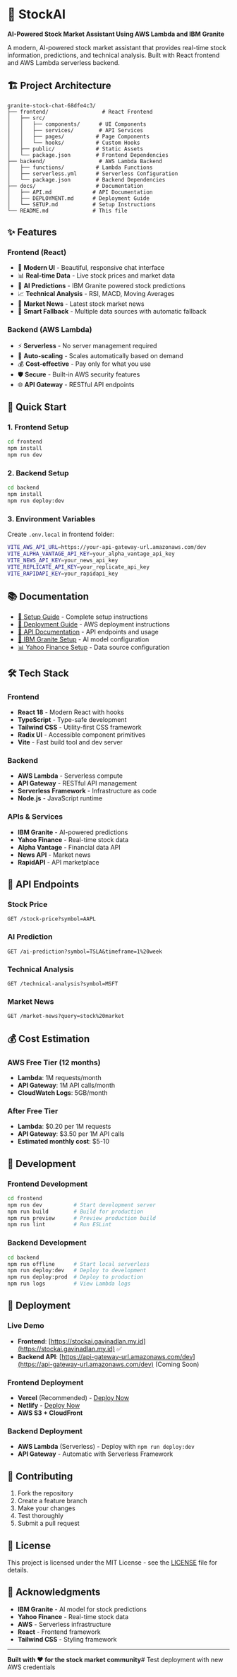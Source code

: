 # 🚀 StockAI

**AI-Powered Stock Market Assistant Using AWS Lambda and IBM Granite**

A modern, AI-powered stock market assistant that provides real-time stock information, predictions, and technical analysis. Built with React frontend and AWS Lambda serverless backend.

## 🏗️ **Project Architecture**

```
granite-stock-chat-68dfe4c3/
├── frontend/                 # React Frontend
│   ├── src/
│   │   ├── components/      # UI Components
│   │   ├── services/        # API Services
│   │   ├── pages/          # Page Components
│   │   └── hooks/          # Custom Hooks
│   ├── public/             # Static Assets
│   └── package.json        # Frontend Dependencies
├── backend/                 # AWS Lambda Backend
│   ├── functions/          # Lambda Functions
│   ├── serverless.yml      # Serverless Configuration
│   └── package.json        # Backend Dependencies
├── docs/                   # Documentation
│   ├── API.md             # API Documentation
│   ├── DEPLOYMENT.md      # Deployment Guide
│   └── SETUP.md           # Setup Instructions
└── README.md              # This file
```

## ✨ **Features**

### **Frontend (React)**
- 🎨 **Modern UI** - Beautiful, responsive chat interface
- 📊 **Real-time Data** - Live stock prices and market data
- 🤖 **AI Predictions** - IBM Granite powered stock predictions
- 📈 **Technical Analysis** - RSI, MACD, Moving Averages
- 📰 **Market News** - Latest stock market news
- 🔄 **Smart Fallback** - Multiple data sources with automatic fallback

### **Backend (AWS Lambda)**
- ⚡ **Serverless** - No server management required
- 🔄 **Auto-scaling** - Scales automatically based on demand
- 💰 **Cost-effective** - Pay only for what you use
- 🛡️ **Secure** - Built-in AWS security features
- 🌐 **API Gateway** - RESTful API endpoints

## 🚀 **Quick Start**

### **1. Frontend Setup**
```bash
cd frontend
npm install
npm run dev
```

### **2. Backend Setup**
```bash
cd backend
npm install
npm run deploy:dev
```

### **3. Environment Variables**
Create `.env.local` in frontend folder:
```bash
VITE_AWS_API_URL=https://your-api-gateway-url.amazonaws.com/dev
VITE_ALPHA_VANTAGE_API_KEY=your_alpha_vantage_api_key
VITE_NEWS_API_KEY=your_news_api_key
VITE_REPLICATE_API_KEY=your_replicate_api_key
VITE_RAPIDAPI_KEY=your_rapidapi_key
```

## 📚 **Documentation**

- [📖 Setup Guide](docs/SETUP.md) - Complete setup instructions
- [🚀 Deployment Guide](docs/DEPLOYMENT.md) - AWS deployment instructions
- [🔌 API Documentation](docs/API.md) - API endpoints and usage
- [🤖 IBM Granite Setup](docs/IBM_GRANITE_SETUP.md) - AI model configuration
- [📊 Yahoo Finance Setup](docs/YAHOO_FINANCE_SETUP.md) - Data source configuration

## 🛠️ **Tech Stack**

### **Frontend**
- **React 18** - Modern React with hooks
- **TypeScript** - Type-safe development
- **Tailwind CSS** - Utility-first CSS framework
- **Radix UI** - Accessible component primitives
- **Vite** - Fast build tool and dev server

### **Backend**
- **AWS Lambda** - Serverless compute
- **API Gateway** - RESTful API management
- **Serverless Framework** - Infrastructure as code
- **Node.js** - JavaScript runtime

### **APIs & Services**
- **IBM Granite** - AI-powered predictions
- **Yahoo Finance** - Real-time stock data
- **Alpha Vantage** - Financial data API
- **News API** - Market news
- **RapidAPI** - API marketplace

## 🎯 **API Endpoints**

### **Stock Price**
```
GET /stock-price?symbol=AAPL
```

### **AI Prediction**
```
GET /ai-prediction?symbol=TSLA&timeframe=1%20week
```

### **Technical Analysis**
```
GET /technical-analysis?symbol=MSFT
```

### **Market News**
```
GET /market-news?query=stock%20market
```

## 💰 **Cost Estimation**

### **AWS Free Tier (12 months)**
- **Lambda**: 1M requests/month
- **API Gateway**: 1M API calls/month
- **CloudWatch Logs**: 5GB/month

### **After Free Tier**
- **Lambda**: $0.20 per 1M requests
- **API Gateway**: $3.50 per 1M API calls
- **Estimated monthly cost**: $5-10

## 🔧 **Development**

### **Frontend Development**
```bash
cd frontend
npm run dev          # Start development server
npm run build        # Build for production
npm run preview      # Preview production build
npm run lint         # Run ESLint
```

### **Backend Development**
```bash
cd backend
npm run offline      # Start local serverless
npm run deploy:dev   # Deploy to development
npm run deploy:prod  # Deploy to production
npm run logs         # View Lambda logs
```

## 🚀 **Deployment**

### **Live Demo**
- **Frontend**: [https://stockai.gavinadlan.my.id](https://stockai.gavinadlan.my.id) ✅
- **Backend API**: [https://api-gateway-url.amazonaws.com/dev](https://api-gateway-url.amazonaws.com/dev) (Coming Soon)

### **Frontend Deployment**
- **Vercel** (Recommended) - [Deploy Now](https://vercel.com)
- **Netlify** - [Deploy Now](https://netlify.com)
- **AWS S3 + CloudFront**

### **Backend Deployment**
- **AWS Lambda** (Serverless) - Deploy with `npm run deploy:dev`
- **API Gateway** - Automatic with Serverless Framework

## 🤝 **Contributing**

1. Fork the repository
2. Create a feature branch
3. Make your changes
4. Test thoroughly
5. Submit a pull request

## 📄 **License**

This project is licensed under the MIT License - see the [LICENSE](LICENSE) file for details.

## 🙏 **Acknowledgments**

- **IBM Granite** - AI model for stock predictions
- **Yahoo Finance** - Real-time stock data
- **AWS** - Serverless infrastructure
- **React** - Frontend framework
- **Tailwind CSS** - Styling framework

---

**Built with ❤️ for the stock market community**# Test deployment with new AWS credentials
